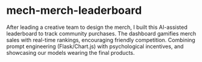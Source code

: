 # mech-merch-leaderboard
After leading a creative team to design the merch, I built this AI-assisted leaderboard to track community purchases. The dashboard gamifies merch sales with real-time rankings, encouraging friendly competition. Combining prompt engineering (Flask/Chart.js) with psychological incentives, and showcasing our models wearing the final products.
